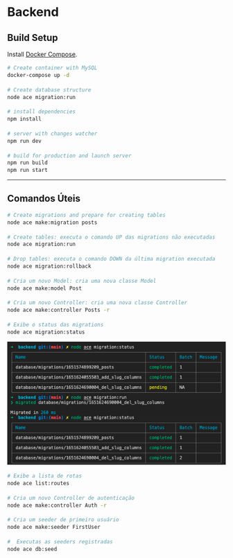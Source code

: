 # Backend

## Build Setup

Install [Docker Compose](https://docs.docker.com/compose/install/).

```bash
# Create container with MySQL
docker-compose up -d

# Create database structure
node ace migration:run

# install dependencies
npm install

# server with changes watcher
npm run dev

# build for production and launch server
npm run build
npm run start
```

---

## Comandos Úteis

```bash
# Create migrations and prepare for creating tables
node ace make:migration posts

# Create tables: executa o comando UP das migrations não executadas
node ace migration:run

# Drop tables: executa o comando DOWN da última migration executada
node ace migration:rollback

# Cria um novo Model: cria uma nova classe Model
node ace make:model Post

# Cria um novo Controller: cria uma nova classe Controller
node ace make:controller Posts -r

# Exibe o status das migrations
node ace migration:status
```

![node ace migration:status](./assets/migration_status.png)

```bash
# Exibe a lista de rotas
node ace list:routes

# Cria um novo Controller de autenticação
node ace make:controller Auth -r

# Cria um seeder de primeiro usuário
node ace make:seeder FirstUser

#  Executas as seeders registradas
node ace db:seed
```
